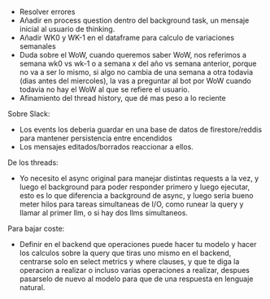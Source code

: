- Resolver errores
- Añadir en process question dentro del background task, un mensaje inicial al usuario de thinking.
- Añadir WK0 y WK-1 en el dataframe para calculo de variaciones semanales
- Duda sobre el WoW, cuando queremos saber WoW, nos referimos a semana wk0 vs wk-1 o a semana x del año vs semana anterior, porque no va a ser lo mismo, si algo no cambia de una semana a otra todavia (dias antes del miercoles), la vas a preguntar al bot por WoW cuando todavia no hay el WoW al que se refiere el usuario.
- Afinamiento del thread history, que dé mas peso a lo reciente


Sobre Slack:
- Los events los deberia guardar en una base de datos de firestore/reddis para mantener persistencia entre encendidos
- Los mensajes editados/borrados reaccionar a ellos.

De los threads:
- Yo necesito el async original para manejar distintas requests a la vez, y luego el background para poder responder primero y luego ejecutar, esto es lo que diferencia a background de async, y luego seria bueno meter hilos para tareas simultaneas de I/O, como runear la query y llamar al primer llm, o si hay dos llms simultaneos.


Para bajar coste:
- Definir en el backend que operaciones puede hacer tu modelo y hacer los calculos sobre la query que tiras uno mismo en el backend, centrarse solo en select metrics y where clauses, y que te diga la operacion a realizar o incluso varias operaciones a realizar, despues pasarselo de nuevo al modelo para que de una respuesta en lenguaje natural.